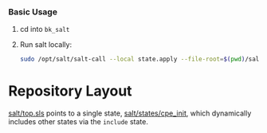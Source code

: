 ### Basic Usage

1. cd into `bk_salt`

1. Run salt locally: 
    
    ```bash
    sudo /opt/salt/salt-call --local state.apply --file-root=$(pwd)/salt --pillar-root=$(pwd)/pillar --module-dir=$(pwd)/salt/_modules -l debug saltenv=base
    ```

# Repository Layout

[salt/top.sls](salt/top.sls) points to a single state, [salt/states/cpe_init](salt/states/cpe_init/), which dynamically includes other states via the `include` state.